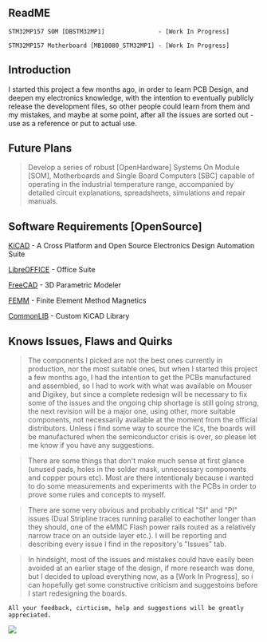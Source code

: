 ## ReadME

    STM32MP157 SOM [DBSTM32MP1]               - [Work In Progress]
    
    STM32MP157 Motherboard [MB10080_STM32MP1] - [Work In Progress]
    
## Introduction

I started this project a few months ago, in order to learn PCB Design, and deepen my electronics knowledge, with the intention to eventually publicly release the development files, so other people could learn from them and my mistakes, and maybe at some point, after all the issues are sorted out - use as a reference or put to actual use.

## Future Plans

> Develop a series of robust [OpenHardware] Systems On Module [SOM], Motherboards and Single Board Computers [SBC] capable of operating in the industrial temperature range, accompanied by detailed circuit explanations, spreadsheets, simulations and repair manuals.

## Software Requirements [OpenSource]

[KiCAD](https://www.kicad.org/) - A Cross Platform and Open Source Electronics Design Automation Suite

[LibreOFFICE](https://www.libreoffice.org)  - Office Suite

[FreeCAD](https://www.freecadweb.org/)  - 3D Parametric Modeler

[FEMM](https://www.femm.info/wiki/Download) - Finite Element Method Magnetics

[CommonLIB](https://github.com/IvanIlievOSOH/00.CommonLIB) - Custom KiCAD Library

## Knows Issues, Flaws and Quirks

> The components I picked are not the best ones currently in production, nor the most suitable ones, but when I started this project a few months ago, I had the intention to get the PCBs manufactured and assembled, so I had to work with what was available on Mouser and Digikey, but since a complete redesign will be necessary to fix some of the issues and the ongoing chip shortage is still going strong, the next revision will be a major one, using other, more suitable components, not necessarily available at the moment from the official distributors. Unless i find some way to source the ICs, the boards will be manufactured when the semiconductor crisis is over, so please let me know if you have any suggestions.

> There are some things that don't make much sense at first glance (unused pads, holes in the solder mask, unnecessary components and copper pours etc). Most are there intentionaly because i wanted to do some measurements and experiments with the PCBs in order to prove some rules and concepts to myself.

> There are some very obvious and probably critical "SI" and "PI" issues (Dual Stripline traces running parallel to eachother longer than they should, one of the eMMC Flash power rails routed as a relatively narrow trace on an outside layer etc.). I will be reporting and describing every issue I find in the repository's "Issues" tab.

> In hindsight, most of the issues and mistakes could have easily been avoided at an earlier stage of the design, if more research was done, but I decided to upload everything now, as a [Work In Progress], so i can hopefully get some constructive criticism and suggestoins before I start redesigning the boards.

    All your feedback, cirticism, help and suggestions will be greatly appreciated.

![](https://github.com/IvanIlievOSOH/00.GitHUB_Config/blob/main/Showcase.png)
